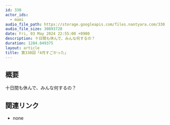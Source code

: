 ```yaml
---
id: 330
actor_ids:
  - mami
audio_file_path: https://storage.googleapis.com/files.nantyara.com/330.mp3
audio_file_size: 30893720
date: Fri, 03 May 2024 22:55:00 +0900
description: 十日間も休んで、みんな何するの？
duration: 1284.049375
layout: article
title: 第330回「4月すごかった」
---
```

## 概要

十日間も休んで、みんな何するの？

## 関連リンク

* none
